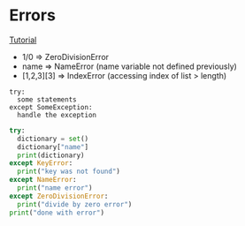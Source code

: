 # Errors

[Tutorial](https://docs.python.org/3/tutorial/errors.html)

* 1/0 => ZeroDivisionError
* name => NameError (name variable not defined previously)
* \[1,2,3\][3] => IndexError (accessing index of list > length)

```
try: 
  some statements
except SomeException:
  handle the exception
```

```python
try:
  dictionary = set()
  dictionary["name"]
  print(dictionary)
except KeyError:
  print("key was not found")
except NameError:
  print("name error")
except ZeroDivisionError:
  print("divide by zero error")
print("done with error")

```
